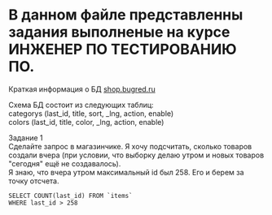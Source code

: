 # В данном файле представленны задания выполненые на курсе ИНЖЕНЕР ПО ТЕСТИРОВАНИЮ ПО.
Краткая информация о БД [shop.bugred.ru](http://shop.bugred.ru/)

Схема БД состоит из следующих таблиц:   
categorys (last_id, title, sort, _lng, action, enable)       
colors (last_id, title, color, _lng, action, enable)

Задание 1   
Сделайте запрос в магазинчике. Я хочу подсчитать, сколько товаров создали вчера (при условии, что выборку делаю утром и новых товаров "сегодня" ещё не создавалось).   
Я знаю, что вчера утром максимальный id был 258. Его и берем за точку отсчета.
```
SELECT COUNT(last_id) FROM `items`    
WHERE last_id > 258
```
